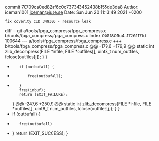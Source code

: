 commit 70709ca0ed82af6c0c737343452438b155de3da8
Author: iceman1001 <iceman@iuse.se>
Date:   Sun Jun 20 11:13:49 2021 +0200

    fix coverity CID 349306 - resource leak

diff --git a/tools/fpga_compress/fpga_compress.c b/tools/fpga_compress/fpga_compress.c
index 005f805c4..1726117fd 100644
--- a/tools/fpga_compress/fpga_compress.c
+++ b/tools/fpga_compress/fpga_compress.c
@@ -179,6 +179,9 @@ static int zlib_decompress(FILE *infile, FILE *outfiles[], uint8_t num_outfiles,
                 fclose(outfiles[j]);
             }
         }
+        if (outbufall) {
+            free(outbufall);
+        }
         free(inbuf);
         return (EXIT_FAILURE);
     }
@@ -247,6 +250,9 @@ static int zlib_decompress(FILE *infile, FILE *outfiles[], uint8_t num_outfiles,
             fclose(outfiles[j]);
         }
     }
+    if (outbufall) {
+        free(outbufall);
+    }
     return (EXIT_SUCCESS);
 }
 
